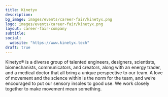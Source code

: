 ```yaml
---
title: Kinetyx
description:
bg_image: images/events/career-fair/kinetyx.png
logo: images/events/career-fair/kinetyx.png
layout: career-fair-company
subtitle:
social:
  website: "https://www.kinetyx.tech"
draft: true
---
```


Kinetyx® is a diverse group of talented engineers, designers, scientists, biomechanists, communicators, and creators, along with an energy trader, and a medical doctor that all bring a unique perspective to our team. A love of movement and the science within is the norm for the team, and we’re encouraged to put our sensory insoles to good use. We work closely together to make movement mean something.
